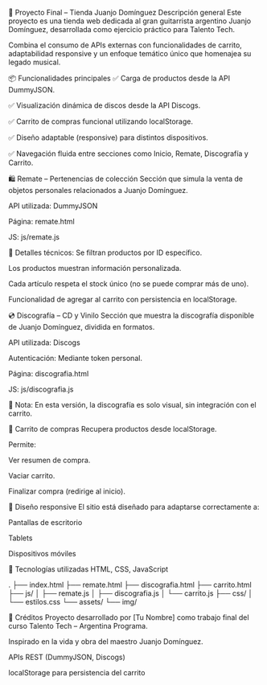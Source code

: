 🎸 Proyecto Final – Tienda Juanjo Domínguez
Descripción general
Este proyecto es una tienda web dedicada al gran guitarrista argentino Juanjo Domínguez, desarrollada como ejercicio práctico para Talento Tech.

Combina el consumo de APIs externas con funcionalidades de carrito, adaptabilidad responsive y un enfoque temático único que homenajea su legado musical.

📦 Funcionalidades principales
✅ Carga de productos desde la API DummyJSON.

✅ Visualización dinámica de discos desde la API Discogs.

✅ Carrito de compras funcional utilizando localStorage.

✅ Diseño adaptable (responsive) para distintos dispositivos.

✅ Navegación fluida entre secciones como Inicio, Remate, Discografía y Carrito.

🛍️ Remate – Pertenencias de colección
Sección que simula la venta de objetos personales relacionados a Juanjo Domínguez.

API utilizada: DummyJSON

Página: remate.html

JS: js/remate.js

🔧 Detalles técnicos:
Se filtran productos por ID específico.

Los productos muestran información personalizada.

Cada artículo respeta el stock único (no se puede comprar más de uno).

Funcionalidad de agregar al carrito con persistencia en localStorage.

💿 Discografía – CD y Vinilo
Sección que muestra la discografía disponible de Juanjo Domínguez, dividida en formatos.

API utilizada: Discogs

Autenticación: Mediante token personal.

Página: discografia.html

JS: js/discografia.js

📌 Nota:
En esta versión, la discografía es solo visual, sin integración con el carrito.

🛒 Carrito de compras
Recupera productos desde localStorage.

Permite:

Ver resumen de compra.

Vaciar carrito.

Finalizar compra (redirige al inicio).

📱 Diseño responsive
El sitio está diseñado para adaptarse correctamente a:

Pantallas de escritorio

Tablets

Dispositivos móviles

🔧 Tecnologías utilizadas
HTML, CSS, JavaScript


.
├── index.html
├── remate.html
├── discografia.html
├── carrito.html
├── js/
│   ├── remate.js
│   ├── discografia.js
│   └── carrito.js
├── css/
│   └── estilos.css
└── assets/
    └── img/


📝 Créditos
Proyecto desarrollado por [Tu Nombre] como trabajo final del curso Talento Tech – Argentina Programa.

Inspirado en la vida y obra del maestro Juanjo Domínguez.



APIs REST (DummyJSON, Discogs)

localStorage para persistencia del carrito

